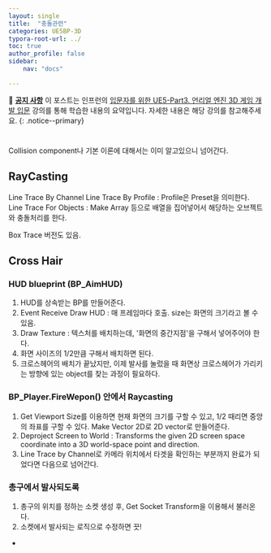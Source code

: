 ```yaml
---
layout: single
title:  "충돌관련"
categories: UE5BP-3D
typora-root-url: ../
toc: true
author_profile: false
sidebar:
    nav: "docs"

---
```


🌝 **<u>공지 사항</u>** 
이 포스트는 인프런의 [입문자를 위한 UE5-Part3. 언리얼 엔진 3D 게임 개발 입문](https://www.inflearn.com/course/%EC%96%B8%EB%A6%AC%EC%96%BC5-%EA%B0%9C%EB%B0%9C%EC%9D%98%EC%A0%95%EC%84%9D-3/) 강의를 통해 학습한 내용의 요약입니다. 자세한 내용은 해당 강의를 참고해주세요.
{: .notice--primary} 

# 

Collision component나 기본 이론에 대해서는 이미 알고있으니 넘어간다. 

## RayCasting
Line Trace By Channel
Line Trace By Profile : Profile은 Preset을 의미한다. 
Line Trace For Objects : Make Array 등으로 배열을 집어넣어서 해당하는 오브젝트와 충돌처리를 한다. 

Box Trace 버전도 있음. 

## Cross Hair
### HUD blueprint (BP_AimHUD)
1. HUD를 상속받는 BP를 만들어준다. 
2. Event Receive Draw HUD : 매 프레임마다 호출. size는 화면의 크기라고 볼 수 있음. 
3. Draw Texture : 텍스처를 배치하는데, '화면의 중간지점'을 구해서 넣어주어야 한다. 
4. 화면 사이즈의 1/2만큼 구해서 배치하면 된다. 
5. 크로스헤어의 배치가 끝났지만, 이제 발사를 눌렀을 때 화면상 크로스헤어가 가리키는 방향에 있는 object를 찾는 과정이 필요하다. 

### BP_Player.FireWepon() 안에서 Raycasting 
1. Get Viewport Size를 이용하면 현재 화면의 크기를 구할 수 있고, 1/2 때리면 중앙의 좌표를 구할 수 있다. Make Vector 2D로 2D vector로 만들어준다. 
2. Deproject Screen to World : Transforms the given 2D screen space coordinate into a 3D world-space point and direction.
3. Line Trace by Channel로 카메라 위치에서 타겟을 확인하는 부분까지 완료가 되었다면 다음으로 넘어간다. 

### 총구에서 발사되도록 
1. 총구의 위치를 정하는 소켓 생성 후, Get Socket Transform을 이용해서 불러온다. 
2. 소켓에서 발사되는 로직으로 수정하면 끗!
- 